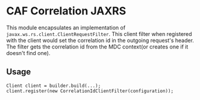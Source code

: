 # CAF Correlation JAXRS
This module encapsulates an implementation of `javax.ws.rs.client.ClientRequestFilter`. This client filter when registered with the client would set the correlation id in the outgoing request's header. The filter gets the correlation id from the MDC context(or creates one if it doesn't  find one).

## Usage
```
Client client = builder.build(...);
client.register(new CorrelationIdClientFilter(configuration));
``` 